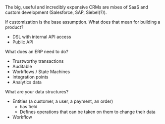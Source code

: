 The big, useful and incredibly expensive CRMs are mixes of SaaS and custom development (Salesforce, SAP, Siebel(?)).

If customization is the base assumption. What does that mean for building a product?

- DSL with internal API access
- Public API

What does an ERP need to do?

- Trustworthy transactions
- Auditable
- Workflows / State Machines
- Integration points
- Analytics data

What are your data structures?

- Entities (a customer, a user, a payment, an order)
	- has field
	- Defines operations that can be taken on them to change their data
- Workflow